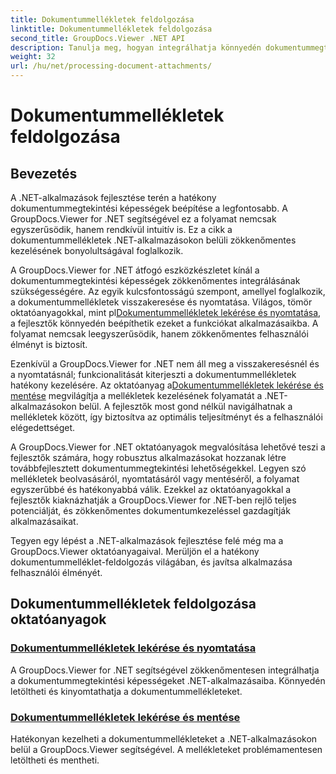 ```yaml
---
title: Dokumentummellékletek feldolgozása
linktitle: Dokumentummellékletek feldolgozása
second_title: GroupDocs.Viewer .NET API
description: Tanulja meg, hogyan integrálhatja könnyedén dokumentummegtekintési képességeit .NET-alkalmazásaiba a GroupDocs.Viewer segítségével. Hatékonyan kezelheti a dokumentummellékleteket.
weight: 32
url: /hu/net/processing-document-attachments/
--- 
```


# Dokumentummellékletek feldolgozása

## Bevezetés

A .NET-alkalmazások fejlesztése terén a hatékony dokumentummegtekintési képességek beépítése a legfontosabb. A GroupDocs.Viewer for .NET segítségével ez a folyamat nemcsak egyszerűsödik, hanem rendkívül intuitív is. Ez a cikk a dokumentummellékletek .NET-alkalmazásokon belüli zökkenőmentes kezelésének bonyolultságával foglalkozik.

 A GroupDocs.Viewer for .NET átfogó eszközkészletet kínál a dokumentummegtekintési képességek zökkenőmentes integrálásának szükségességére. Az egyik kulcsfontosságú szempont, amellyel foglalkozik, a dokumentummellékletek visszakeresése és nyomtatása. Világos, tömör oktatóanyagokkal, mint pl[Dokumentummellékletek lekérése és nyomtatása](./retrieve-and-print-attachments/), a fejlesztők könnyedén beépíthetik ezeket a funkciókat alkalmazásaikba. A folyamat nemcsak leegyszerűsödik, hanem zökkenőmentes felhasználói élményt is biztosít.

Ezenkívül a GroupDocs.Viewer for .NET nem áll meg a visszakeresésnél és a nyomtatásnál; funkcionalitását kiterjeszti a dokumentummellékletek hatékony kezelésére. Az oktatóanyag a[Dokumentummellékletek lekérése és mentése](./retrieve-and-save-attachments/) megvilágítja a mellékletek kezelésének folyamatát a .NET-alkalmazásokon belül. A fejlesztők most gond nélkül navigálhatnak a mellékletek között, így biztosítva az optimális teljesítményt és a felhasználói elégedettséget.

A GroupDocs.Viewer for .NET oktatóanyagok megvalósítása lehetővé teszi a fejlesztők számára, hogy robusztus alkalmazásokat hozzanak létre továbbfejlesztett dokumentummegtekintési lehetőségekkel. Legyen szó mellékletek beolvasásáról, nyomtatásáról vagy mentéséről, a folyamat egyszerűbbé és hatékonyabbá válik. Ezekkel az oktatóanyagokkal a fejlesztők kiaknázhatják a GroupDocs.Viewer for .NET-ben rejlő teljes potenciálját, és zökkenőmentes dokumentumkezeléssel gazdagítják alkalmazásaikat.

Tegyen egy lépést a .NET-alkalmazások fejlesztése felé még ma a GroupDocs.Viewer oktatóanyagaival. Merüljön el a hatékony dokumentummelléklet-feldolgozás világában, és javítsa alkalmazása felhasználói élményét.

## Dokumentummellékletek feldolgozása oktatóanyagok
### [Dokumentummellékletek lekérése és nyomtatása](./retrieve-and-print-attachments/)
A GroupDocs.Viewer for .NET segítségével zökkenőmentesen integrálhatja a dokumentummegtekintési képességeket .NET-alkalmazásaiba. Könnyedén letöltheti és kinyomtathatja a dokumentummellékleteket.
### [Dokumentummellékletek lekérése és mentése](./retrieve-and-save-attachments/)
Hatékonyan kezelheti a dokumentummellékleteket a .NET-alkalmazásokon belül a GroupDocs.Viewer segítségével. A mellékleteket problémamentesen letöltheti és mentheti.